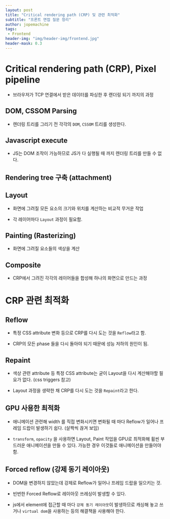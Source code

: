 ```yaml
---
layout: post
title: "Critical rendering path (CRP) 및 관련 최적화"
subtitle: "프론트 면접 질문 정리"
author: jopemachine
tags: 
 - Frontend
header-img: "img/header-img/frontend.jpg"
header-mask: 0.3
---
```


# Critical rendering path (CRP), Pixel pipeline

- 브라우저가 TCP 연결에서 받은 데이터를 파싱한 후 랜더링 되기 까지의 과정

## DOM, CSSOM Parsing

- 렌더링 트리를 그리기 전 각각의 `DOM`, `CSSOM` 트리를 생성한다.

## Javascript execute

- JS는 DOM 조작이 가능하므로 JS가 다 실행될 때 까지 렌더링 트리를 만들 수 없다.

## Rendering tree 구축 (attachment)

## Layout

- 화면에 그려질 모든 요소의 크기와 위치를 계산하는 비교적 무거운 작업

- 각 레이어마다 `Layout` 과정이 필요함.

## Painting (Rasterizing)

- 화면에 그려질 요소들의 색상을 계산

## Composite

- CRP에서 그려진 각각의 레이어들을 합성해 하나의 화면으로 만드는 과정

# CRP 관련 최적화

## Reflow

- 특정 CSS attribute 변화 등으로 CRP를 다시 도는 것을 `Reflow`라고 함.

- CRP의 모든 phase 들을 다시 돌아야 되기 때문에 성능 저하의 원인이 됨.

## Repaint

- 색상 관련 attribute 등 특정 CSS attribute는 굳이 Layout을 다시 계산해야할 필요가 없다. (css triggers 참고)

- Layout 과정을 생략한 채 CRP를 다시 도는 것을 `Repaint`라고 한다.

## GPU 사용한 최적화

- 애니메이션 관련해 width 를 직접 변화시키면 변화될 때 마다 Reflow가 일어나 프레임 드랍이 발생하기 쉽다. (살짝씩 끊겨 보임)

- `transform`, `opacity` 을 사용하면 Layout, Paint 작업을 GPU로 최적화해 휠씬 부드러운 애니메이션을 만들 수 있다. 가능한 경우 이것들로 애니메이션을 만들어야 함.

## Forced reflow (강제 동기 레이아웃)

- DOM을 변경하지 않았는데 강제로 Reflow가 일어나 프레임 드랍을 일으키는 것.

- 빈번한 Forced Reflow로 레이아웃 쓰레싱이 발생할 수 있다.

- js에서 element에 접근할 때 마다 `강제 동기 레이아웃`이 발생하므로 캐싱해 놓고 쓰거나 `virtual dom`을 사용하는 등의 해결책을 사용해야 한다.

